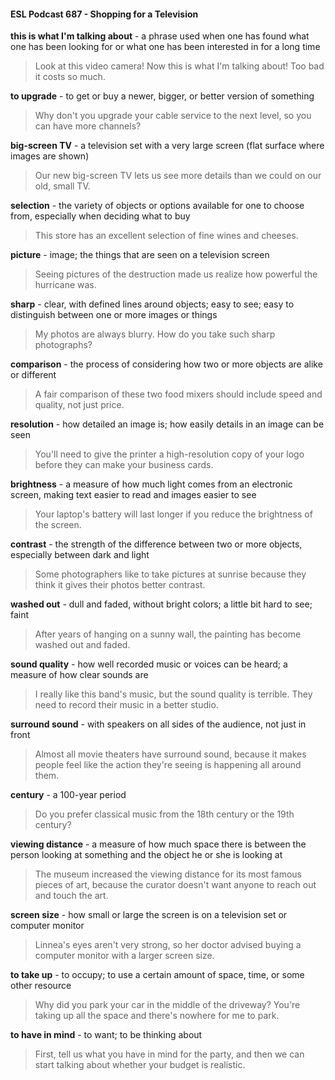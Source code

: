 #### ESL Podcast 687 - Shopping for a Television

**this is what I'm talking about** - a phrase used when one has found what one
has been looking for or what one has been interested in for a long time

> Look at this video camera! Now this is what I'm talking about! Too bad it costs
so much.

**to upgrade** - to get or buy a newer, bigger, or better version of something

> Why don't you upgrade your cable service to the next level, so you can have
more channels?

**big-screen TV** - a television set with a very large screen (flat surface where
images are shown)

> Our new big-screen TV lets us see more details than we could on our old, small
TV.

**selection** - the variety of objects or options available for one to choose from,
especially when deciding what to buy

> This store has an excellent selection of fine wines and cheeses.

**picture** - image; the things that are seen on a television screen

> Seeing pictures of the destruction made us realize how powerful the hurricane
was.

**sharp** - clear, with defined lines around objects; easy to see; easy to distinguish
between one or more images or things

> My photos are always blurry. How do you take such sharp photographs?

**comparison** - the process of considering how two or more objects are alike or
different

> A fair comparison of these two food mixers should include speed and quality,
not just price.

**resolution** - how detailed an image is; how easily details in an image can be
seen

> You'll need to give the printer a high-resolution copy of your logo before they
can make your business cards.

**brightness** - a measure of how much light comes from an electronic screen,
making text easier to read and images easier to see

> Your laptop's battery will last longer if you reduce the brightness of the screen.

**contrast** - the strength of the difference between two or more objects, especially
between dark and light

> Some photographers like to take pictures at sunrise because they think it gives
their photos better contrast.

**washed out** - dull and faded, without bright colors; a little bit hard to see; faint

> After years of hanging on a sunny wall, the painting has become washed out
and faded.

**sound quality** - how well recorded music or voices can be heard; a measure of
how clear sounds are

> I really like this band's music, but the sound quality is terrible. They need to
record their music in a better studio.

**surround sound** - with speakers on all sides of the audience, not just in front

> Almost all movie theaters have surround sound, because it makes people feel
like the action they're seeing is happening all around them.

**century** - a 100-year period

> Do you prefer classical music from the 18th
century or the 19th
century?

**viewing distance** - a measure of how much space there is between the person
looking at something and the object he or she is looking at

> The museum increased the viewing distance for its most famous pieces of art,
because the curator doesn't want anyone to reach out and touch the art.

**screen size** - how small or large the screen is on a television set or computer
monitor

> Linnea's eyes aren't very strong, so her doctor advised buying a computer
monitor with a larger screen size.

**to take up** - to occupy; to use a certain amount of space, time, or some other
resource

> Why did you park your car in the middle of the driveway? You're taking up all
the space and there's nowhere for me to park.

**to have in mind** - to want; to be thinking about

> First, tell us what you have in mind for the party, and then we can start talking
about whether your budget is realistic.

